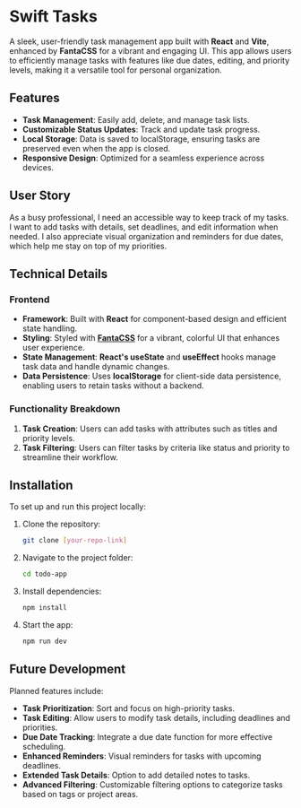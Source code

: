 # Swift Tasks

A sleek, user-friendly task management app built with **React** and **Vite**, enhanced by **FantaCSS** for a vibrant and engaging UI. This app allows users to efficiently manage tasks with features like due dates, editing, and priority levels, making it a versatile tool for personal organization.

## Features

- **Task Management**: Easily add, delete, and manage task lists.
- **Customizable Status Updates**: Track and update task progress.
- **Local Storage**: Data is saved to localStorage, ensuring tasks are preserved even when the app is closed.
- **Responsive Design**: Optimized for a seamless experience across devices.

## User Story

As a busy professional, I need an accessible way to keep track of my tasks. I want to add tasks with details, set deadlines, and edit information when needed. I also appreciate visual organization and reminders for due dates, which help me stay on top of my priorities.

## Technical Details

### Frontend

- **Framework**: Built with **React** for component-based design and efficient state handling.
- **Styling**: Styled with **[FantaCSS](https://www.fantacss.smoljames.com/)** for a vibrant, colorful UI that enhances user experience.
- **State Management**: **React's useState** and **useEffect** hooks manage task data and handle dynamic changes.
- **Data Persistence**: Uses **localStorage** for client-side data persistence, enabling users to retain tasks without a backend.

### Functionality Breakdown

1. **Task Creation**: Users can add tasks with attributes such as titles and priority levels.
2. **Task Filtering**: Users can filter tasks by criteria like status and priority to streamline their workflow.

## Installation

To set up and run this project locally:

1. Clone the repository:
   ```bash
   git clone [your-repo-link]
   ```
2. Navigate to the project folder:
   ```bash
   cd todo-app
   ```
3. Install dependencies:
   ```bash
   npm install
   ```
4. Start the app:
   ```bash
   npm run dev
   ```

## Future Development

Planned features include:
- **Task Prioritization**: Sort and focus on high-priority tasks.
- **Task Editing**: Allow users to modify task details, including deadlines and priorities.
- **Due Date Tracking**: Integrate a due date function for more effective scheduling.
- **Enhanced Reminders**: Visual reminders for tasks with upcoming deadlines.
- **Extended Task Details**: Option to add detailed notes to tasks.
- **Advanced Filtering**: Customizable filtering options to categorize tasks based on tags or project areas.
